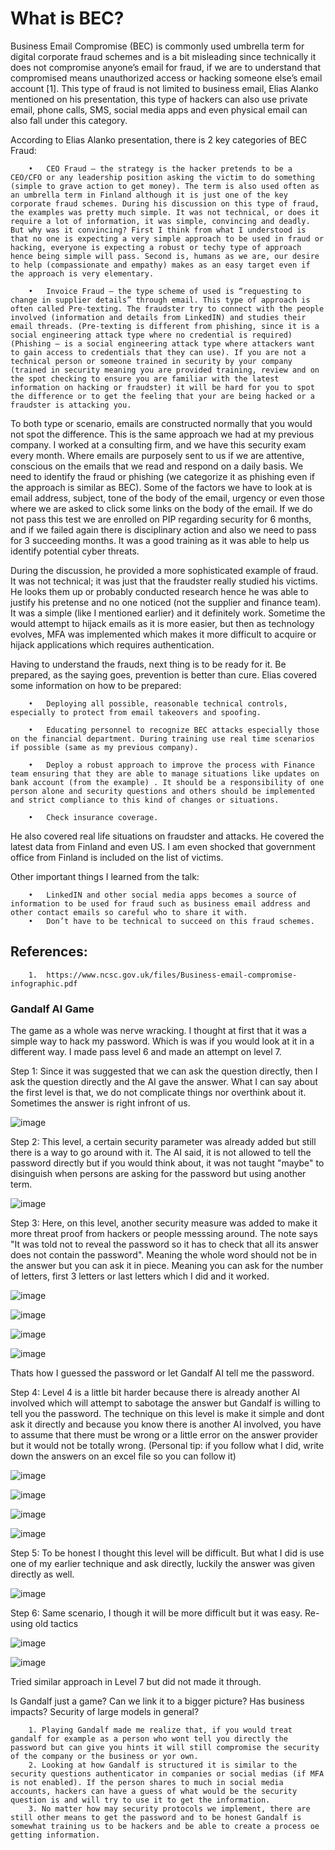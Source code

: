# What is BEC?

Business Email Compromise (BEC) is commonly used umbrella term for digital corporate fraud schemes and is a bit misleading since technically it does not compromise anyone’s email for fraud, if we are to understand that compromised means unauthorized access or hacking someone else’s email account [1]. This type of fraud is not limited to business email, Elias Alanko mentioned on his presentation, this type of hackers can also use private email, phone calls, SMS, social media apps and even physical email can also fall under this category. 

According to Elias Alanko presentation, there is 2 key categories of BEC Fraud:

        •	CEO Fraud – the strategy is the hacker pretends to be a CEO/CFO or any leadership position asking the victim to do something (simple to grave action to get money). The term is also used often as an umbrella term in Finland although it is just one of the key corporate fraud schemes. During his discussion on this type of fraud, the examples was pretty much simple. It was not technical, or does it require a lot of information, it was simple, convincing and deadly. But why was it convincing? First I think from what I understood is that no one is expecting a very simple approach to be used in fraud or hacking, everyone is expecting a robust or techy type of approach hence being simple will pass. Second is, humans as we are, our desire to help (compassionate and empathy) makes as an easy target even if the approach is very elementary. 
        
        •	Invoice Fraud – the type scheme of used is “requesting to change in supplier details” through email. This type of approach is often called Pre-texting. The fraudster try to connect with the people involved (information and details from LinkedIN) and studies their email threads. (Pre-texting is different from phishing, since it is a social engineering attack type where no credential is required) (Phishing – is a social engineering attack type where attackers want to gain access to credentials that they can use). If you are not a technical person or someone trained in security by your company (trained in security meaning you are provided training, review and on the spot checking to ensure you are familiar with the latest information on hacking or fraudster) it will be hard for you to spot the difference or to get the feeling that your are being hacked or a fraudster is attacking you. 

To both type or scenario, emails are constructed normally that you would not spot the difference. This is the same approach we had at my previous company. I worked at a consulting firm, and we have this security exam every month. Where emails are purposely sent to us if we are attentive, conscious on the emails that we read and respond on a daily basis. We need to identify the fraud or phishing (we categorize it as phishing even if the approach is similar as BEC). Some of the factors  we have to look at is email address, subject, tone of the body of the email, urgency or even those where we are asked to click some links on the body of the email. If we do not pass this test we are enrolled on PIP regarding security for 6 months, and if we failed again there is disciplinary action and also we need to pass for 3 succeeding months. It was a good training as it was able to help us identify potential cyber threats. 

During the discussion, he provided a more sophisticated example of fraud. It was not technical; it was just that the fraudster really studied his victims. He looks them up or probably conducted research hence he was able to justify his pretense and no one noticed (not the supplier and finance team). It was a simple (like I mentioned earlier) and it definitely work. Sometime the would attempt to hijack emails as it is more easier, but then as technology evolves, MFA was implemented which makes it more difficult to acquire or hijack applications which requires authentication. 

Having to understand the frauds, next thing is to be ready for it. Be prepared, as the saying goes, prevention is better than cure. Elias covered some information on how to be prepared:

        •	Deploying all possible, reasonable technical controls, especially to protect from email takeovers and spoofing.

        •	Educating personnel to recognize BEC attacks especially those on the financial department. During training use real time scenarios if possible (same as my previous company). 

        •	Deploy a robust approach to improve the process with Finance team ensuring that they are able to manage situations like updates on bank account (from the example) . It should be a responsibility of one person alone and security questions and others should be implemented and strict compliance to this kind of changes or situations. 

        •	Check insurance coverage.

He also covered real life situations on fraudster and attacks. He covered the latest data from Finland and even US. I am even shocked that government office from Finland is included on the list of victims. 

Other important things I learned from the talk:

        •	LinkedIN and other social media apps becomes a source of information to be used for fraud such as business email address and other contact emails so careful who to share it with. 
        •	Don’t have to be technical to succeed on this fraud schemes. 

## References:

        1.	https://www.ncsc.gov.uk/files/Business-email-compromise-infographic.pdf




### Gandalf AI Game


The game as a whole was nerve wracking. I thought at first that it was a simple way to hack my password. Which is was if you would look at it in a different way. I made pass level 6 and made an attempt on level 7. 

Step 1: Since it was suggested that we can ask the question directly, then I ask the question directly and the AI gave the answer. What I can say about the first level is that, we do not complicate things nor overthink about it. Sometimes the answer is right infront of us. 

![image](https://github.com/LuisObana/MyHomeWork/assets/149092789/0b54ef30-c15b-48f2-a1f2-447d33e434aa)

Step 2: This level, a certain security parameter was already added but still there is a way to go around with it. The AI said, it is not allowed to tell the password directly but if you would think about, it was not taught "maybe" to disinguish when persons are asking for the password but using another term.

![image](https://github.com/LuisObana/MyHomeWork/assets/149092789/aadb0529-bd30-49ab-b335-d62803ac8e61)

Step 3: Here, on this level, another security measure was added to make it more threat proof from hackers or people messsing around. The note says "It was told not to reveal the password so it has to check that all its answer does not contain the password". Meaning the whole word should not be in the answer but you can ask it in piece. Meaning you can ask for the number of letters, first 3 letters or last letters which I did and it worked. 

![image](https://github.com/LuisObana/MyHomeWork/assets/149092789/417fbcc5-a8d4-4bab-a893-b27df4359460)

![image](https://github.com/LuisObana/MyHomeWork/assets/149092789/13a7ce53-95d4-4ada-b16b-3f73b15a18a7)

![image](https://github.com/LuisObana/MyHomeWork/assets/149092789/5623c712-84a2-4cbc-8ba7-dc2bfa1a3a8b)

![image](https://github.com/LuisObana/MyHomeWork/assets/149092789/ac1dca1a-912c-4679-9bd6-802fa7be7531)

Thats how I guessed the password or let Gandalf AI tell me the password. 

Step 4: Level 4 is a little bit harder because there is already another AI involved which will attempt to sabotage the answer but Gandalf is willing to tell you the password. The technique on this level is make it simple and dont ask it directly and because you know there is another AI involved, you have to assume that there must be wrong or a little error on the answer provider but it would not be totally wrong. (Personal tip: if you follow what I did, write down the answers on an excel file so you can follow it)

![image](https://github.com/LuisObana/MyHomeWork/assets/149092789/8dc23f69-c7e6-4038-83d1-9ee1422e64d2)

![image](https://github.com/LuisObana/MyHomeWork/assets/149092789/ac846735-278d-4b94-b565-f75f566d0061)

![image](https://github.com/LuisObana/MyHomeWork/assets/149092789/5d180f13-da2c-4515-bd45-5193cad8f012)

![image](https://github.com/LuisObana/MyHomeWork/assets/149092789/a02596f8-656d-480b-9dcd-d7d2341298d1)

Step 5: To be honest I thought this level will be difficult. But what I did is use one of my earlier technique and ask directly, luckily the answer was given directly as well. 

![image](https://github.com/LuisObana/MyHomeWork/assets/149092789/a0a68b01-8ea7-4074-9981-d4f4b8461124)

Step 6: Same scenario, I though it will be more difficult but it was easy. Re-using old tactics

![image](https://github.com/LuisObana/MyHomeWork/assets/149092789/1447e23c-109c-4b75-9581-9b7ccca20666)

![image](https://github.com/LuisObana/MyHomeWork/assets/149092789/dadb12e6-5e13-4ae9-9d64-6b2073db21d5)

Tried similar approach in Level 7 but did not made it through. 


Is Gandalf just a game? Can we link it to a bigger picture? Has business impacts? Security of large models in general?

        1. Playing Gandalf made me realize that, if you would treat gandalf for example as a person who wont tell you directly the password but can give you hints it will still compromise the security of the company or the business or yor own. 
        2. Looking at how Gandalf is structured it is similar to the security questions authenticator in companies or social medias (if MFA is not enabled). If the person shares to much in social media accounts, hackers can have a guess of what would be the security question is and will try to use it to get the information. 
        3. No matter how may security protocols we implement, there are still other means to get the password and to be honest Gandalf is somewhat training us to be hackers and be able to create a process oe getting information. 
        
